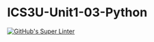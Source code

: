 # ICS3U-Unit1-03-Python
[![GitHub's Super Linter](https://github.com/Yiyun-Qin/ICS3U-Unit1-03-Python/workflows/GitHub's%20Super%20Linter/badge.svg)](https://github.com/Yiyun-Qin/ICS3U-Unit1-03-Python/actions)
